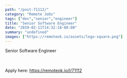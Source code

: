 ```yaml
---
path: "/post-71112/"
category: "Remote Jobs"
tags: ["dev","senior","engineer"]
title: "Senior Software Engineer"
date: "2019-02-11T14:32:18-08:00"
summary: "undefined"
images: ["https://remoteok.io/assets/logo-square.png"]
---
```


Senior Software Engineer

<br/>
<br/>
Apply here: <A HREF="https://remoteok.io/l/71112">https://remoteok.io/l/71112</A>
